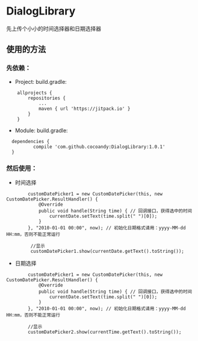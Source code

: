 # DialogLibrary
先上传个小小的时间选择器和日期选择器

## 使用的方法

### 先依赖：

* Project: build.gradle:

```
	allprojects {
		repositories {
			...
			maven { url 'https://jitpack.io' }
		}
	}
  ```
  * Module: build.gradle:
  
  ```
	dependencies {
	        compile 'com.github.cocoandy:DialogLibrary:1.0.1'
	}
  ```
  
### 然后使用：

* 时间选择  

```
        customDatePicker1 = new CustomDatePicker(this, new CustomDatePicker.ResultHandler() {
            @Override
            public void handle(String time) { // 回调接口，获得选中的时间
                currentDate.setText(time.split(" ")[0]);
            }
        }, "2010-01-01 00:00", now); // 初始化日期格式请用：yyyy-MM-dd HH:mm，否则不能正常运行
        
         //显示
         customDatePicker1.show(currentDate.getText().toString());
```
* 日期选择
```
        customDatePicker1 = new CustomDatePicker(this, new CustomDatePicker.ResultHandler() {
            @Override
            public void handle(String time) { // 回调接口，获得选中的时间
                currentDate.setText(time.split(" ")[0]);
            }
        }, "2010-01-01 00:00", now); // 初始化日期格式请用：yyyy-MM-dd HH:mm，否则不能正常运行
        
        //显示
        customDatePicker2.show(currentTime.getText().toString());
```
